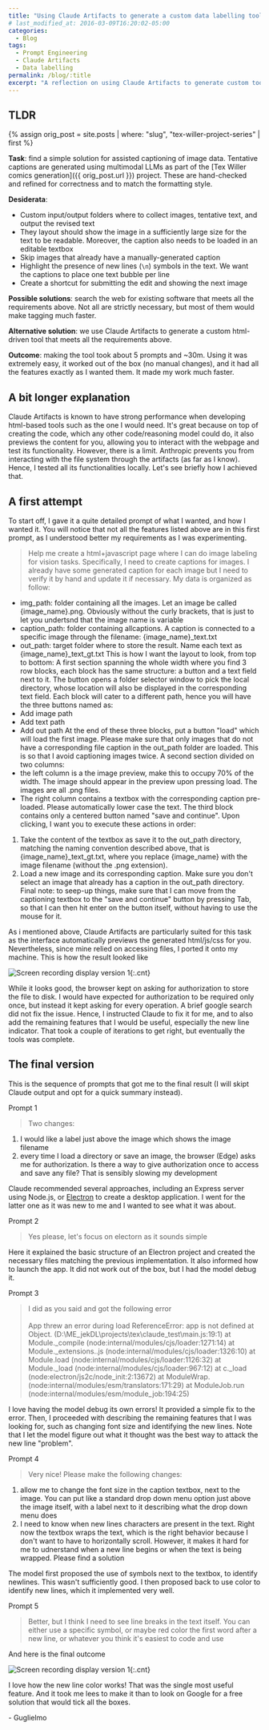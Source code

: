 ```yaml
---
title: "Using Claude Artifacts to generate a custom data labelling tool"
# last_modified_at: 2016-03-09T16:20:02-05:00
categories:
  - Blog
tags:
  - Prompt Engineering
  - Claude Artifacts
  - Data labelling
permalink: /blog/:title
excerpt: "A reflection on using Claude Artifacts to generate custom tools in minutes, applied to the labeling of Tex Willer comics."
---
```


## TLDR

{% assign orig_post = site.posts | where: "slug", "tex-willer-project-series" | first %}

**Task**: find a simple solution for assisted captioning of image data. Tentative captions are generated using multimodal LLMs as part of the [Tex Willer comics generation]({{ orig_post.url }}) project. These are hand-checked and refined for correctness and to match the formatting style.

**Desiderata**: 
- Custom input/output folders where to collect images, tentative text, and output the revised text
- They layout should show the image in a sufficiently large size for the text to be readable. Moreover, the caption also needs to be loaded in an editable textbox
- Skip images that already have a manually-generated caption
- Highlight the presence of new lines (`\n`) symbols in the text. We want the captions to place one text bubble per line
- Create a shortcut for submitting the edit and showing the next image

**Possible solutions**: search the web for existing software that meets all the requirements above. Not all are strictly necessary, but most of them would make tagging much faster.

**Alternative solution**: we use Claude Artifacts to generate a custom html-driven tool that meets all the requirements above.

**Outcome**: making the tool took about 5 prompts and ~30m. Using it was extremely easy, it worked out of the box (no manual changes), and it had all the features exactly as I wanted them. It made my work much faster.

## A bit longer explanation

Claude Artifacts is known to have strong performance when developing html-based tools such as the one I would need. It's great because on top of creating the code, which any other code/reasoning model could do, it also previews the content for you, allowing you to interact with the webpage and test its functionality. However, there is a limit. Anthropic prevents you from interacting with the file system through the artifacts (as far as I know). Hence, I tested all its functionalities locally. Let's see briefly how I achieved that.

## A first attempt

To start off, I gave it a quite detailed prompt of what I wanted, and how I wanted it. You will notice that not all the features listed above are in this first prompt, as I understood better my requirements as I was experimenting.

>Help me create a html+javascript page where I can do image labeling for vision tasks. Specifically, I need to create captions for images. I already have some generated caption for each image but I need to verify it by hand and update it if necessary.
My data is organized as follow:
- img_path: folder containing all the images. Let an image be called {image_name}.png. Obviously without the curly brackets, that is just to let you undertsnd that the image name is variable
- caption_path: folder containing allcaptions. A caption is connected to a specific image through the filename: {image_name}_text.txt
- out_path: target folder where to store the result. Name each text as {image_name}_text_gt.txt
This is how I want the layout to look, from top to bottom:
A first section spanning the whole width where you find 3 row blocks, each block has the same structure: a button and a text field next to it. The button opens a folder selector window to pick the local directory, whose location will also be displayed in the corresponding text field. Each block will cater to a different path, hence you will have the three buttons named as:
- Add image path
- Add text path
- Add out path
At the end of these three blocks, put a button "load" which will load the first image. Please make sure that only images that do not have a corresponding file caption in the out_path folder are loaded. This is so that I avoid captioning images twice.
A second section divided on two columns: 
- the left column is a the image preview, make this to occupy 70% of the width. The image should appear in the preview upon pressing load. The images are all .png files. 
- The right column contains a textbox with the corresponding caption pre-loaded. Please automatically lower case the text. 
The third block contains only a centered button named "save and continue". Upon clicking, I want you to execute these actions in order:
1. Take the content of the textbox as save it to the out_path directory, matching the naming convention described above, that is {image_name}_text_gt.txt, where you replace {image_name} with the image filename (without the .png extension).
2. Load a new image and its corresponding caption. Make sure you don't select an image that already has a caption in the out_path directory.
Final note: to seep-up things, make sure that I can move from the captioning textbox to the "save and continue" button by pressing Tab, so that I can then hit enter on the button itself, without having to use the mouse for it.

As i mentioned above, Claude Artifacts are particularly suited for this task as the interface automatically previews the generated html/js/css for you. Nevertheless, since mine relied on accessing files, I ported it onto my machine. This is how the result looked like

![Screen recording display version 1](/assets/posts/claude-artifacts-for-tex/tw_claude_v1.webp){:.cnt}

While it looks good, the browser kept on asking for authorization to store the file to disk. I would have expected for authorization to be required only once, but instead it kept asking for every operation. A brief google search did not fix the issue. Hence, I instructed Claude to fix it for me, and to also add the remaining features that I would be useful, especially the new line indicator. That took a couple of iterations to get right, but eventually the tools was complete.

## The final version 

This is the sequence of prompts that got me to the final result (I will skipt Claude output and opt for a quick summary instead).

Prompt 1
>Two changes:
1. I would like a label just above the image which shows the image filename
2. every time I load a directory or save an image, the browser (Edge) asks me for authorization. Is there a way to give authorization once to access and save any file? That is sensibly slowing my development

Claude recommended several approaches, including an Express server using Node.js, or [Electron](https://www.electronjs.org/) to create a desktop application. I went for the latter one as it was new to me and I wanted to see what it was about.

Prompt 2
>Yes please, let's focus on electorn as it sounds simple

Here it explained the basic structure of an Electron project and created the necessary files matching the previous implementation. It also informed how to launch the app. It did not work out of the box, but I had the model debug it.

Prompt 3
>I did as you said and got the following error 
<br><br>
App threw an error during load
ReferenceError: app is not defined
    at Object.<anonymous> (D:\ME_jekDL\projects\tex\claude_test\main.js:19:1)
    at Module._compile (node:internal/modules/cjs/loader:1271:14)
    at Module._extensions..js (node:internal/modules/cjs/loader:1326:10)
    at Module.load (node:internal/modules/cjs/loader:1126:32)
    at Module._load (node:internal/modules/cjs/loader:967:12)
    at c._load (node:electron/js2c/node_init:2:13672)
    at ModuleWrap.<anonymous> (node:internal/modules/esm/translators:171:29)
    at ModuleJob.run (node:internal/modules/esm/module_job:194:25)

I love having the model debug its own errors! It provided a simple fix to the error. Then, I proceeded with describing the remaining features that I was looking for, such as changing font size and identifying the new lines. Note that I let the model figure out what it thought was the best way to attack the new line "problem".

Prompt 4
>Very nice! Please make the following changes:
1. allow me to change the font size in the caption textbox, next to the image. You can put like a standard drop down menu option just above the image itself, with a label next to it describing what the drop down menu does
2. I need to know when new lines characters are present in the text. Right now the textbox wraps the text, which is the right behavior because I don't want to have to horizontally scroll. However, it makes it hard for me to udnerstand when a new line begins or when the text is being wrapped. Please find a solution

The model first proposed the use of symbols next to the textbox, to identify newlines. This wasn't sufficiently good. I then proposed back to use color to identify new lines, which it implemented very well.

Prompt 5
>Better, but I think I need to see line breaks in the text itself. You can either use a specific symbol, or maybe red color the first word after a new line, or whatever you think it's easiest to code and use

And here is the final outcome

![Screen recording display version 1](/assets/posts/claude-artifacts-for-tex/tw_claude_v2.webp){:.cnt}

I love how the new line color works! That was the single most useful feature. And it took me lees to make it than to look on Google for a free solution that would tick all the boxes.

\- Guglielmo